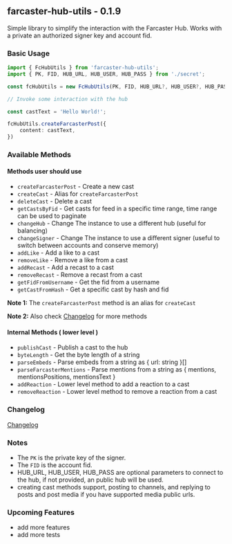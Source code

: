 ## farcaster-hub-utils - 0.1.9

Simple library to simplify the interaction with the Farcaster Hub.
Works with a private an authorized signer key and account fid.

### Basic Usage

```typescript
import { FcHubUtils } from 'farcaster-hub-utils';
import { PK, FID, HUB_URL, HUB_USER, HUB_PASS } from './secret';

const fcHubUtils = new FcHubUtils(PK, FID, HUB_URL?, HUB_USER?, HUB_PASS?);

// Invoke some interaction with the hub

const castText = 'Hello World!';

fcHubUtils.createFarcasterPost({
    content: castText,
})

```

### Available Methods

#### Methods user should use

- `createFarcasterPost` - Create a new cast
- `createCast` - Alias for `createFarcasterPost`
- `deleteCast` - Delete a cast
- `getCastsByFid` - Get casts for feed in a specific time range, time range can be used to paginate
- `changeHub` - Change The instance to use a different hub (useful for balancing)
- `changeSigner` - Change The instance to use a different signer (useful to switch between accounts and conserve memory)
- `addLike` - Add a like to a cast
- `removeLike` - Remove a like from a cast
- `addRecast` - Add a recast to a cast
- `removeRecast` - Remove a recast from a cast
- `getFidFromUsername` - Get the fid from a username
- `getCastFromHash` - Get a specific cast by hash and fid

**Note 1:** The `createFarcasterPost` method is an alias for `createCast`

**Note 2:** Also check [Changelog](./CHANGELOG.md) for more methods

#### Internal Methods ( lower level )

- `publishCast` - Publish a cast to the hub
- `byteLength` - Get the byte length of a string
- `parseEmbeds` - Parse embeds from a string as { url: string }[]
- `parseFarcasterMentions` - Parse mentions from a string as { mentions, mentionsPositions, mentionsText }
- `addReaction` - Lower level method to add a reaction to a cast
- `removeReaction` - Lower level method to remove a reaction from a cast


### Changelog

[Changelog](./CHANGELOG.md)

### Notes

- The `PK` is the private key of the signer.
- The `FID` is the account fid.
- HUB_URL, HUB_USER, HUB_PASS are optional parameters to connect to the hub, if not provided, an public hub will be used.
- creating cast methods support, posting to channels, and replying to posts and post media if you have supported media public urls.

### Upcoming Features

- add more features
- add more tests
